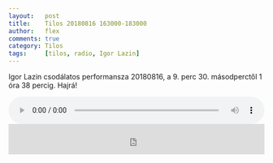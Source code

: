 ```yaml
---
layout:   post
title:    Tilos 20180816 163000-183000
author:   flex
comments: true
category: Tilos
tags:     [tilos, radio, Igor Lazin]
---
```


Igor Lazin csodálatos performansza 20180816, a 9. perc 30. másodperctől 1 óra 38 percig. Hajrá!

<audio controls style="width: 100%;">
  <source src="https://archive.tilos.hu/mp3/tilos-20180816-163000-183000.mp3" type="audio/mpeg">
Your browser does not support the audio element.
</audio>

<br>

<iframe width="100%" height="60" src="https://www.mixcloud.com/widget/iframe/?hide_cover=1&mini=1&feed=%2Fpergokepek%2Fperg%C5%91-k%C3%A9pek-tilos-portr%C3%A9k-igor-lazin-tilos-r%C3%A1di%C3%B3-2015-07-23%2F" frameborder="0" ></iframe>